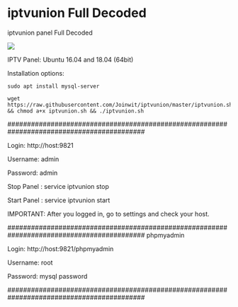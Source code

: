 # iptvunion Full Decoded
iptvunion panel Full Decoded

<img src="https://github.com/micky4966/iptvunion/raw/master/panel.jpg">

IPTV Panel: Ubuntu 16.04 and 18.04 (64bit)


Installation options:


    sudo apt install mysql-server

    wget https://raw.githubusercontent.com/Joinwit/iptvunion/master/iptvunion.sh && chmod a+x iptvunion.sh && ./iptvunion.sh


###########################################################################################

Login: http://host:9821

Username: admin

Password: admin 

Stop  Panel : service iptvunion stop

Start Panel : service iptvunion start 

IMPORTANT: After you logged in, go to settings and check your host. 

###########################################################################################
phpmyadmin

Login: http://host:9821/phpmyadmin

Username: root

Password: mysql password 


###########################################################################################
